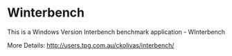 # Winterbench

This is a Windows Version Interbench benchmark application  - WInterbench

More Details:
http://users.tpg.com.au/ckolivas/interbench/

